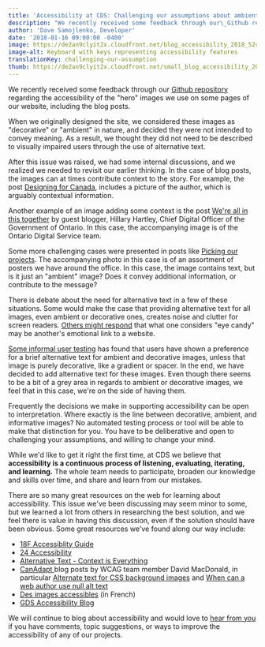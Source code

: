 ```yaml
---
title: 'Accessibility at CDS: Challenging our assumptions about ambient imagery'
description: "We recently received some feedback through our\_Github repository regarding the accessibility of the hero images we use on some pages of our website, including the blog posts."
author: 'Dave Samojlenko, Developer'
date: '2018-01-16 09:00:00 -0400'
image: https://de2an9clyit2x.cloudfront.net/blog_accessibility_2018_52c1550c88.jpg
image-alt: Keyboard with keys representing accessibility features
translationKey: challenging-our-assumption
thumb: https://de2an9clyit2x.cloudfront.net/small_blog_accessibility_2018_52c1550c88.jpg
---
```


We recently received some feedback through our [Github repository](https://github.com/cds-snc/digital-canada-ca) regarding the accessibility of the "hero" images we use on some pages of our website, including the blog posts.

When we originally designed the site, we considered these images as "decorative" or "ambient" in nature, and decided they were not intended to convey meaning. As a result, we thought they did not need to be described to visually impaired users through the use of alternative text.

After this issue was raised, we had some internal discussions, and we realized we needed to revisit our earlier thinking. In the case of blog posts, the images can at times contribute context to the story. For example, the post [Designing for Canada](/2017/09/21/designing-for-canada/), includes a picture of the author, which is arguably contextual information.

Another example of an image adding some context is the post [We're all in this together](/2017/11/20/in-this-together/) by guest blogger, Hillary Hartley, Chief Digital Officer of the Government of Ontario. In this case, the accompanying image is of the Ontario Digital Service team.

Some more challenging cases were presented in posts like [Picking our projects](/2017/08/24/picking-our-projects/). The accompanying photo in this case is of an assortment of posters we have around the office. In this case, the image contains text, but is it just an "ambient" image? Does it convey additional information, or contribute to the message?

There is debate about the need for alternative text in a few of these situations. Some would make the case that providing alternative text for all images, even ambient or decorative ones, creates noise and clutter for screen readers. [Others might respond](https://tink.uk/text-descriptions-emotion-rich-images/) that what one considers "eye candy" may be another's emotional link to a website.

[Some informal user testing](http://www.davidmacd.com/blog/what-is-pure-decoration-alt-text-in-wcag.html) has found that users have shown a preference for a brief alternative text for ambient and decorative images, unless that image is purely decorative, like a gradient or spacer. In the end, we have decided to add alternative text for these images. Even though there seems to be a bit of a grey area in regards to ambient or decorative images, we feel that in this case, we're on the side of having them.

Frequently the decisions we make in supporting accessibility can be open to interpretation. Where exactly is the line between decorative, ambient, and informative images? No automated testing process or tool will be able to make that distinction for you. You have to be deliberative and open to challenging your assumptions, and willing to change your mind.

While we'd like to get it right the first time, at CDS we believe that **accessibility is a continuous process of listening, evaluating, iterating, and learning.** The whole team needs to participate, broaden our knowledge and skills over time, and share and learn from our mistakes.

There are so many great resources on the web for learning about accessibility. This issue we've been discussing may seem minor to some, but we learned a lot from others in researching the best solution, and we feel there is value in having this discussion, even if the solution should have been obvious. Some great resources we've found along our way include:

* [18F Accessiblity Guide](https://accessibility.18f.gov/)
* [24 Accessibility](https://www.24a11y.com/)
* [Alternative Text - Context is Everything](https://webaim.org/techniques/alttext/#context)
* [CanAdapt ](http://www.davidmacd.com/index.html#blog) blog posts by WCAG team member David MacDonald, in particular [Alternate text for CSS background images](http://www.davidmacd.com/blog/alternate-text-for-css-background-images.html) and [When can a web author use null alt text](http://www.davidmacd.com/blog/what-is-pure-decoration-alt-text-in-wcag.html)
* [Des images accessibles](https://openweb.eu.org/articles/accessibilite_images) (in French)
* [GDS Accessibility Blog](https://accessibility.blog.gov.uk/)

We will continue to blog about accessibility and would love to [hear from you](mailto:cds-snc@servicecanada.gc.ca) if you have comments, topic suggestions, or ways to improve the accessibility of any of our projects.

